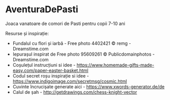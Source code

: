 # AventuraDePasti
Joaca vanatoare de comori de Pasti pentru copii 7-10 ani



Resurse și inspirație:
- Fundalul cu flori și iarbă -  Free photo 4402421 © remg - Dreamstime.com
- Iepurașul inspirat de Free photo 95609261 © Publicdomainphotos - Dreamstime.com
- Coșulețul instrucțiuni si idee - https://www.homemade-gifts-made-easy.com/paper-easter-basket.html
- Codul secret roșu inspirație si idee - https://www.indigoimage.com/secretmsg/cosmic.html
- Cuvinte încrucișate generate aici - https://www.xwords-generator.de/de
- Calul de șah - http://getdrawings.com/chess-knight-vector
